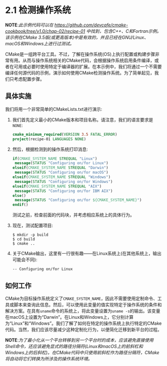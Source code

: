 # 2.1 检测操作系统

**NOTE**:*此示例代码可以在 https://github.com/devcafe/cmake-cookbook/tree/v1.0/chap-02/recipe-01 中找到，包含C++、C和Fortran示例。该示例在CMake 3.5版(或更高版本)中是有效的，并且已经在GNU/Linux、macOS和Windows上进行过测试。*

CMake是一组跨平台工具。不过，了解在操作系统(OS)上执行配置或构建步骤非常有用。从而与操作系统相关的CMake代码，会根据操作系统启用条件编译，或者在可用或必要时使用特定于编译器的扩展。在本示例中，我们将通过一个不需要编译任何源代码的示例，演示如何使用CMake检测操作系统。为了简单起见，我们只考虑配置步骤。

## 具体实施

我们将用一个非常简单的CMakeLists.txt进行演示:

1. 我们首先定义最小的CMake版本和项目名称。请注意，我们的语言要求是`NONE`:

   ```cmake
   cmake_minimum_required(VERSION 3.5 FATAL_ERROR)
   project(recipe-01 LANGUAGES NONE)
   ```

2. 然后，根据检测到的操作系统打印消息:

   ```cmake
   if(CMAKE_SYSTEM_NAME STREQUAL "Linux")
   	message(STATUS "Configuring on/for Linux")
   elseif(CMAKE_SYSTEM_NAME STREQUAL "Darwin")
   	message(STATUS "Configuring on/for macOS")
   elseif(CMAKE_SYSTEM_NAME STREQUAL "Windows")
   	message(STATUS "Configuring on/for Windows")
   elseif(CMAKE_SYSTEM_NAME STREQUAL "AIX")
   	message(STATUS "Configuring on/for IBM AIX")
   else()
   	message(STATUS "Configuring on/for ${CMAKE_SYSTEM_NAME}")
   endif()
   ```

   测试之前，检查前面的代码块，并考虑相应系统上的具体行为。

3. 现在，测试配置项目:

   ```shell
   $ mkdir -p build
   $ cd build
   $ cmake ..
   ```

4. 关于CMake输出，这里有一行很有趣——在Linux系统上(在其他系统上，输出可能会不同):

   ```shell
   -- Configuring on/for Linux
   ```

## 如何工作

CMake为目标操作系统定义了`CMAKE_SYSTEM_NAME`，因此不需要使用定制命令、工具或脚本来查询此信息。然后，可以使用此变量的值实现特定于操作系统的条件和解决方案。在具有`uname`命令的系统上，将此变量设置为`uname -s`的输出。该变量在macOS上设置为“Darwin”。在Linux和Windows上，它分别计算为“Linux”和“Windows”。我们了解了如何在特定的操作系统上执行特定的CMake代码。当然，我们应该尽量减少这种定制化行为，以便简化迁移到新平台的过程。

**NOTE**:*为了最小化从一个平台转移到另一个平台时的成本，应该避免直接使用Shell命令，还应该避免显式的路径分隔符(Linux和macOS上的前斜杠和Windows上的后斜杠)。在CMake代码中只使用前斜杠作为路径分隔符，CMake将自动将它们转换为所涉及的操作系统环境。*